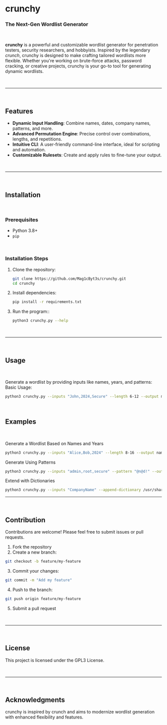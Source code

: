 # crunchy

### The Next-Gen Wordlist Generator  

<br>

**crunchy** is a powerful and customizable wordlist generator for penetration testers, security researchers, and hobbyists. Inspired by the legendary *crunch*, crunchy is designed to make crafting tailored wordlists more flexible. Whether you're working on brute-force attacks, password cracking, or creative projects, crunchy is your go-to tool for generating dynamic wordlists.  

<br>

---

<br>

## Features  
- **Dynamic Input Handling**: Combine names, dates, company names, patterns, and more.  
- **Advanced Permutation Engine**: Precise control over combinations, lengths, and repetitions.  
- **Intuitive CLI**: A user-friendly command-line interface, ideal for scripting and automation.  
- **Customizable Rulesets**: Create and apply rules to fine-tune your output.  

<br>

---

<br>

## Installation  

<br>

### Prerequisites  
- Python 3.8+  
- `pip`  

<br>

### Installation Steps  
1. Clone the repository:  
   ```bash
   git clone https://github.com/Mag1cByt3s/crunchy.git
   cd crunchy
   ```
2. Install dependencies:
   ```bash
   pip install -r requirements.txt
   ```
3. Run the program::
   ```bash
   python3 crunchy.py --help
   ```

<br>

---

<br>

## Usage

<br>

Generate a wordlist by providing inputs like names, years, and patterns:
Basic Usage:
```bash
python3 crunchy.py --inputs "John,2024,Secure" --length 6-12 --output mywordlist.txt
```

<br>

## Examples

<br>

Generate a Wordlist Based on Names and Years
```bash
python3 crunchy.py --inputs "Alice,Bob,2024" --length 8-16 --output names_years.txt
```

Generate Using Patterns
```bash
python3 crunchy.py --inputs "admin,root,secure" --pattern "@n@d!" --output admin_list.txt
```

Extend with Dictionaries
```bash
python3 crunchy.py --inputs "CompanyName" --append-dictionary /usr/share/wordlists/rockyou.txt --output extended_list.txt
```

---

<br>

## Contribution

Contributions are welcome! Please feel free to submit issues or pull requests.

1. Fork the repository
2. Create a new branch:
```bash
git checkout -b feature/my-feature
```
3. Commit your changes:
```bash
git commit -m "Add my feature"
```
4. Push to the branch:
```bash
git push origin feature/my-feature
```
5. Submit a pull request

<br>

---

<br>

## License

This project is licensed under the GPL3 License.

<br>

---

<br>

## Acknowledgments

crunchy is inspired by crunch and aims to modernize wordlist generation with enhanced flexibility and features.
